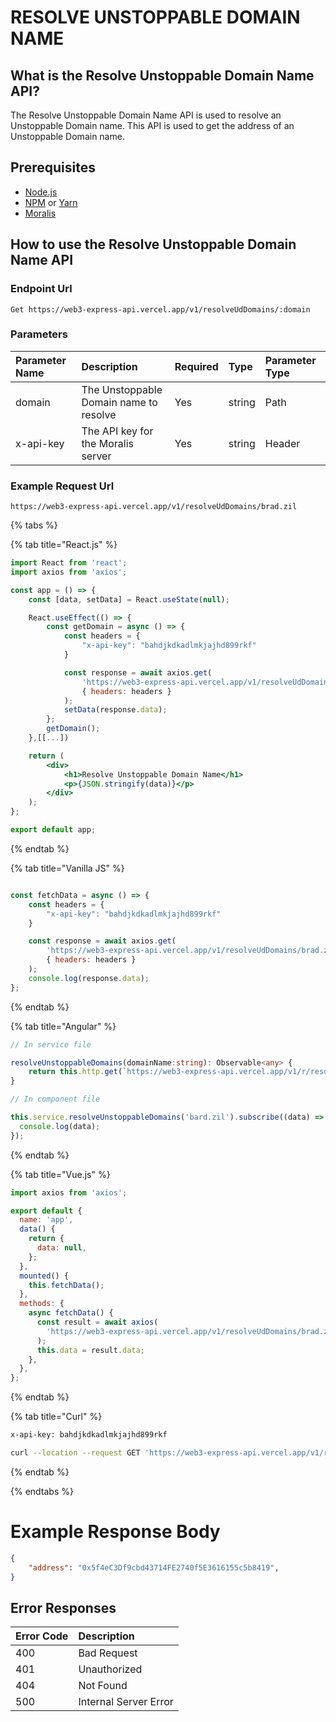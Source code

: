 # RESOLVE UNSTOPPABLE DOMAIN NAME

## What is the Resolve Unstoppable Domain Name API?

The Resolve Unstoppable Domain Name API is used to resolve an Unstoppable Domain name. This API is used to get the address of an Unstoppable Domain name.

<!-- How to call the enpiont  -->

<!-- Prerequisites -->

## Prerequisites

-   [Node.js](https://nodejs.org/en/download/)
-   [NPM](https://www.npmjs.com/get-npm) or [Yarn](https://classic.yarnpkg.com/en/docs/install/#windows-stable)
-   [Moralis](https://docs.moralis.io/)

## How to use the Resolve Unstoppable Domain Name API

### Endpoint Url 

```text
Get https://web3-express-api.vercel.app/v1/resolveUdDomains/:domain
```

### Parameters

| Parameter Name | Description | Required | Type | Parameter Type |
| :--- | :--- | :--- | :--- | :--- |
| domain | The Unstoppable Domain name to resolve | Yes | string | Path |
|x-api-key| The API key for the Moralis server | Yes | string | Header |

### Example Request Url

```text
https://web3-express-api.vercel.app/v1/resolveUdDomains/brad.zil
```

{% tabs %}

{% tab title="React.js" %}

```jsx
import React from 'react';
import axios from 'axios';

const app = () => {
    const [data, setData] = React.useState(null);

    React.useEffect(() => {
        const getDomain = async () => {
            const headers = {
                "x-api-key": "bahdjkdkadlmkjajhd899rkf"
            }

            const response = await axios.get(
                'https://web3-express-api.vercel.app/v1/resolveUdDomains/brad.zil',
                { headers: headers }
            );
            setData(response.data);
        };
        getDomain();
    },[[...])

    return (
        <div>
            <h1>Resolve Unstoppable Domain Name</h1>
            <p>{JSON.stringify(data)}</p>
        </div>
    );
};

export default app;
```

{% endtab %}

{% tab title="Vanilla JS" %}

```js

const fetchData = async () => {
    const headers = {
        "x-api-key": "bahdjkdkadlmkjajhd899rkf"
    }

    const response = await axios.get(
        'https://web3-express-api.vercel.app/v1/resolveUdDomains/brad.zil',
        { headers: headers }
    );
    console.log(response.data);
};
```

{% endtab %}

{% tab title="Angular" %}

```ts
// In service file

resolveUnstoppableDomains(domainName:string): Observable<any> {
    return this.http.get(`https://web3-express-api.vercel.app/v1/r/resolveUdDomains/${address}`, headers)
}

// In component file

this.service.resolveUnstoppableDomains('bard.zil').subscribe((data) => {
  console.log(data);
});
```

{% endtab %}

{% tab title="Vue.js" %}

```js
import axios from 'axios';

export default {
  name: 'app',
  data() {
    return {
      data: null,
    };
  },
  mounted() {
    this.fetchData();
  },
  methods: {
    async fetchData() {
      const result = await axios(
        'https://web3-express-api.vercel.app/v1/resolveUdDomains/brad.zil',
      );
      this.data = result.data;
    },
  },
};
```

{% endtab %}

{% tab title="Curl" %}

```bash
x-api-key: bahdjkdkadlmkjajhd899rkf

curl --location --request GET 'https://web3-express-api.vercel.app/v1/resolveUdDomains/brad.zil' \ 
```

{% endtab %}

{% endtabs %}

# Example Response Body 

```json 
{
    "address": "0x5f4eC3Df9cbd43714FE2740f5E3616155c5b8419",
}
```

## Error Responses

| Error Code | Description |
| :--- | :--- |
| 400 | Bad Request |
| 401 | Unauthorized |
| 404 | Not Found |
| 500 | Internal Server Error |